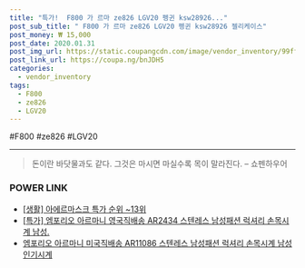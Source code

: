 ```yaml
--- 
title: "특가!  F800 가 르마 ze826 LGV20 펭귄 ksw28926..." 
post_sub_title: " F800 가 르마 ze826 LGV20 펭귄 ksw28926 젤리케이스" 
post_money: ₩ 15,000 
post_date: 2020.01.31 
post_img_url: https://static.coupangcdn.com/image/vendor_inventory/99ff/6163d70aebdd9f3d75c56ebab47854d4e5d6eecdb9f4f3ca2ca543606b30.jpg 
post_link_url: https://coupa.ng/bnJDH5 
categories: 
  - vendor_inventory 
tags: 
  - F800 
  - ze826 
  - LGV20 
--- 
```

  #F800 #ze826 #LGV20 
<hr> 

> 돈이란 바닷물과도 같다. 그것은 마시면 마실수록 목이 말라진다. – 쇼펜하우어 


### POWER LINK

* <a href="https://blog.naver.com/sakai111/221788353327" target="_blank"> [생활] 아에르마스크 특가 순위 ~13위</a>
* <a href="https://blog.naver.com/santokki14/221788414429" target="_blank">[특가] 엠포리오 아르마니 영국직배송 AR2434 스텐레스 남성패션 럭셔리 손목시계 남성.</a>
* <a href="https://blog.naver.com/fasyy4321/221787836356" target="_blank">엠포리오 아르마니 미국직배송 AR11086 스텐레스 남성패션 럭셔리 손목시계 남성인기시계</a>
